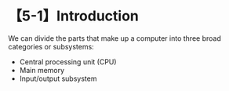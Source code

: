 # 【5-1】Introduction

We can divide the parts that make up a computer into three broad categories or subsystems:

- Central processing unit (CPU)
- Main memory
- Input/output subsystem
